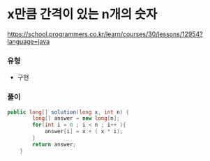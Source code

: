 # x만큼 간격이 있는 n개의 숫자
https://school.programmers.co.kr/learn/courses/30/lessons/12954?language=java

### 유형
- 구현

### 풀이
```java
public long[] solution(long x, int n) {
        long[] answer = new long[n];
        for(int i = 0 ; i < n ; i++ ){
            answer[i] = x + ( x * i);
        }
        return answer;
    }
```